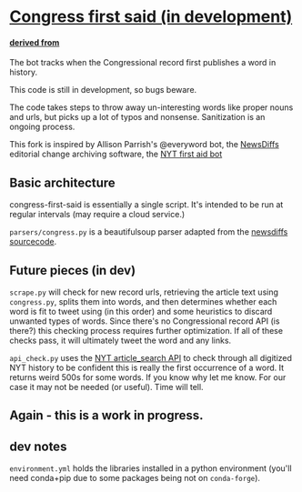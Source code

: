 # [Congress first said (in development)](https://twitter.com/congress1stsaid)

#### [derived from](https://maxbittker.github.io/nyt-first-said/)

The bot tracks when the Congressional record first publishes a word in history.

This code is still in development, so bugs beware.

The code takes steps to throw away un-interesting words like proper nouns and urls, but picks up a lot of typos and nonsense. Sanitization is an ongoing process.

This fork is inspired by Allison Parrish's @everyword bot, the [NewsDiffs](http://newsdiffs.org/about/) editorial change archiving software, the [NYT first aid bot](https://maxbittker.github.io/nyt-first-said/)

## Basic architecture

congress-first-said is essentially a single script. It's intended to be run at regular intervals (may require a cloud service.)

`parsers/congress.py` is a beautifulsoup parser adapted from the [newsdiffs sourcecode](https://github.com/ecprice/newsdiffs). 

## Future pieces (in dev)
`scrape.py` will check for new record urls, retrieving the article text using `congress.py`, splits them into words, and then determines whether each word is fit to tweet using (in this order) and some heuristics to discard unwanted types of words. Since there's no Congressional record API (is there?) this checking process requires further optimization. If all of these checks pass, it will ultimately tweet the word and any links.

`api_check.py` uses the [NYT article_search API](https://developer.nytimes.com/) to check through all digitized NYT history to be confident this is really the first occurrence of a word. It returns weird 500s for some words. If you know why let me know. For our case it may not be needed (or useful). Time will tell.

## Again - this is a work in progress.

## dev notes

`environment.yml` holds the libraries installed in a python environment (you'll need conda+pip due to some packages being not on `conda-forge`).